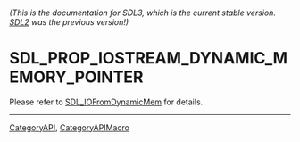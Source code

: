 ###### (This is the documentation for SDL3, which is the current stable version. [SDL2](https://wiki.libsdl.org/SDL2/) was the previous version!)
# SDL_PROP_IOSTREAM_DYNAMIC_MEMORY_POINTER

Please refer to [SDL_IOFromDynamicMem](SDL_IOFromDynamicMem) for details.

----
[CategoryAPI](CategoryAPI), [CategoryAPIMacro](CategoryAPIMacro)

